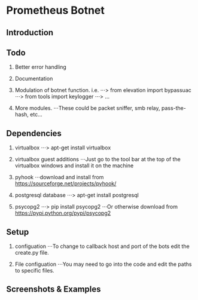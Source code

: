 # Prometheus Botnet

## Introduction

## Todo
1. Better error handling

2. Documentation

3. Modulation of botnet function. i.e.
⋅⋅⋅> from elevation import bypassuac
⋅⋅⋅> from tools import keylogger
⋅⋅⋅> ...

4. More modules.
⋅⋅⋅These could be packet sniffer, smb relay, pass-the-hash, etc...

## Dependencies
1. virtualbox
⋅⋅⋅> apt-get install virtualbox

2. virtualbox guest additions
⋅⋅⋅Just go to the tool bar at the top of the virtualbox windows and install it on the machine

3. pyhook
⋅⋅⋅download and install from https://sourceforge.net/projects/pyhook/

4. postgresql database
⋅⋅⋅> apt-get install postgresql

5. psycopg2 
⋅⋅⋅> pip install psycopg2
⋅⋅⋅Or otherwise download from https://pypi.python.org/pypi/psycopg2

## Setup
1. configuation
⋅⋅⋅To change to callback host and port of the bots edit the create.py file.

2. File configuation
⋅⋅⋅You may need to go into the code and edit the paths to specific files.

## Screenshots & Examples
